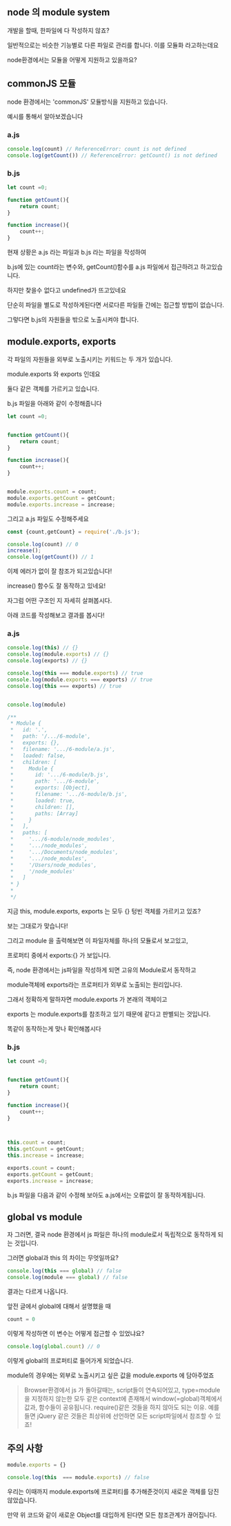 ## node 의 module system

개발을 할때, 한파일에 다 작성하지 않죠?

일반적으로는 비슷한 기능별로 다른 파일로 관리를 합니다. 이를 모듈화 라고하는데요

node환경에서는 모듈을 어떻게 지원하고 있을까요?

## commonJS 모듈

node 환경에서는 'commonJS' 모듈방식을 지원하고 있습니다.

예시를 통해서 알아보겠습니다

### a.js

```js
console.log(count) // ReferenceError: count is not defined
console.log(getCount()) // ReferenceError: getCount() is not defined
```

### b.js

```js
let count =0;

function getCount(){
    return count;
}

function increase(){
    count++;
}
```

현재 상황은 a.js 라는 파일과 b.js 라는 파일을 작성하여

b.js에 있는 count라는 변수와, getCount()함수를 a.js 파일에서 접근하려고 하고있습니다.

하지만 찾을수 없다고 undefined가 뜨고있네요

단순히 파일을 별도로 작성하게된다면 서로다른 파일들 간에는 접근할 방법이 없습니다.

그렇다면 b.js의 자원들을 밖으로 노출시켜야 합니다.

## module.exports, exports

각 파일의 자원들을 외부로 노출시키는 키워드는 두 개가 있습니다.

module.exports 와 exports 인데요

둘다 같은 객체를 가르키고 있습니다.

b.js 파일을 아래와 같이 수정해줍니다

```js
let count =0;


function getCount(){
    return count;
}

function increase(){
    count++;
}


module.exports.count = count;
module.exports.getCount = getCount;
module.exports.increase = increase;

```

그리고 a.js 파일도 수정해주세요

```js
const {count,getCount} = require('./b.js');

console.log(count) // 0
increase();
console.log(getCount()) // 1


```

이제 에러가 없이 잘 참조가 되고있습니다!

increase() 함수도 잘 동작하고 있네요!

자그럼 어떤 구조인 지 자세히 살펴봅시다.

아래 코드를 작성해보고 결과를 봅시다!

### a.js

```js
console.log(this) // {}
console.log(module.exports) // {}
console.log(exports) // {}

console.log(this === module.exports) // true
console.log(module.exports === exports) // true
console.log(this === exports) // true


console.log(module)

/**
 * Module {
 *   id: '.',
 *   path: '/.../6-module',
 *   exports: {},
 *   filename: '.../6-module/a.js',
 *   loaded: false,
 *   children: [
 *     Module {
 *       id: '.../6-module/b.js',
 *       path: '.../6-module',
 *       exports: [Object],
 *       filename: '.../6-module/b.js',
 *       loaded: true,
 *       children: [],
 *       paths: [Array]
 *     }
 *   ],
 *   paths: [
 *     '.../6-module/node_modules',
 *     '.../node_modules',
 *     '.../Documents/node_modules',
 *     '.../node_modules',
 *     '/Users/node_modules',
 *     '/node_modules'
 *   ]
 * }
 *
 */
```

지금 this, module.exports, exports 는 모두 {} 텅빈 객체를 가르키고 있죠?

보는 그대로가 맞습니다!

그리고 module 을 출력해보면 이 파일자체를 하나의 모듈로서 보고있고,

프로퍼티 중에서 exports:{} 가 보입니다.

즉, node 환경에서는 js파일을 작성하게 되면 고유의 Module로서 동작하고

module객체에 exports라는 프로퍼티가 외부로 노출되는 원리입니다.

그래서 정확하게 말하자면 module.exports 가 본래의 객체이고

exports 는 module.exports를 참조하고 있기 때문에 같다고 판별되는 것입니다.

똑같이 동작하는게 맞나 확인해봅시다

### b.js

```js
let count =0;


function getCount(){
    return count;
}

function increase(){
    count++;
}



this.count = count;
this.getCount = getCount;
this.increase = increase;

exports.count = count;
exports.getCount = getCount;
exports.increase = increase;

```

b.js 파일을 다음과 같이 수정해 보아도 a.js에서는 오류없이 잘 동작하게됩니다.

## global vs module

자 그러면, 결국 node 환경에서 js 파일은 하나의 module로서 독립적으로 동작하게 되는 것입니다.

그러면 global과 this 의 차이는 무엇일까요?

```js
console.log(this === global) // false
console.log(module === global) // false
```

결과는 다르게 나옵니다.

앞전 글에서 global에 대해서 설명했을 때 

```js
count = 0
```

이렇게 작성하면 이 변수는 어떻게 접근할 수 있었냐요?

```js
console.log(global.count) // 0
```

이렇게 global의 프로퍼티로 들어가게 되었습니다.

module의 경우에는 외부로 노출시키고 싶은 값을 module.exports 에 담아주었죠

> Browser환경에서 js 가 돌아갈때는, script들이 연속되어있고, type=module을 지정하지 않는한 모두 같은 context에 존재해서
> window(=global)객체에서 값과, 함수들이 공유됩니다. require()같은 것들을 하지 않아도 되는 이유. 예를 들면 jQuery 같은 것들은
> 최상위에 선언하면 모든 script파일에서 참조할 수 있죠!


## 주의 사항

```js
module.exports = {}

console.log(this  === module.exports) // false
```

우리는 이때까지 module.exports에 프로퍼티를 추가해준것이지 새로운 객체를 담진 않았습니다.

만약 위 코드와 같이 새로운 Object를 대입하게 된다면 모든 참조관계가 끊어집니다.